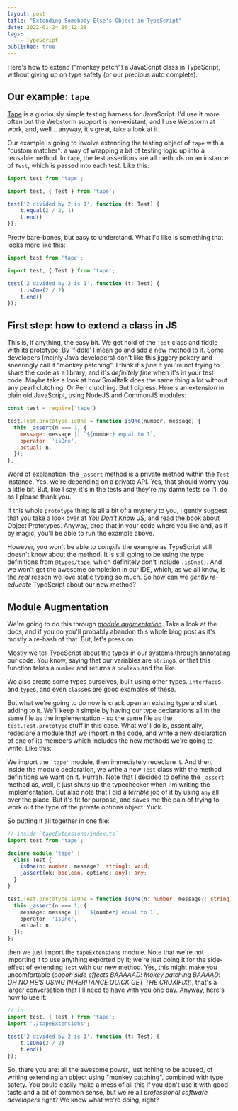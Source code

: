 ```yaml
---
layout: post
title: "Extending Somebody Else's Object in TypeScript"
date: 2022-01-24 19:12:28
tags:
    - TypeScript
published: true
---
```


Here's how to extend ("monkey patch") a JavaScript class in TypeScript, without giving up on type safety (or our precious auto complete).

## Our example: `tape`

[Tape][tape] is a gloriously simple testing harness for JavaScript. I'd use it more often but the Webstorm support is non-existant, and I use Webstorm at work, and, well... anyway, it's great, take a look at it.

Our example is going to involve extending the testing object of `tape` with a "custom matcher": a way of wrapping a bit of testing logic up into a reusable method. In `tape`, the test assertions are all methods on an instance of `Test`, which is passed into each test. Like this:

```typescript
import test from 'tape';

import test, { Test } from 'tape';

test('2 divided by 2 is 1', function (t: Test) {
    t.equal(2 / 2, 1)
    t.end()
});

```

Pretty bare-bones, but easy to understand. What I'd like is something that looks more like this:

```typescript
import test from 'tape';

import test, { Test } from 'tape';

test('2 divided by 2 is 1', function (t: Test) {
    t.isOne(2 / 2)
    t.end()
});

```

## First step: how to extend a class in JS

This is, if anything, the easy bit. We get hold of the `Test` class and fiddle with its prototype. By 'fiddle' I mean go and add a new method to it. Some developers (mainly Java developers) don't like this jiggery pokery and sneeringly call it "monkey patching". I think it's _fine_ if you're not trying to share the code as a library, and it's _definitely fine_ when it's in your test code. Maybe take a look at how Smalltalk does the same thing a lot without any pearl clutching. Or Perl clutching. But I digress. Here's an extension in plain old JavaScript, using NodeJS and CommonJS modules:

```javascript
const test = require('tape')

test.Test.prototype.isOne = function isOne(number, message) {
  this._assert(n === 1, {
    message: message || `${number} equal to 1`,
    operator: 'isOne',
    actual: n,
  });
};

```

Word of explanation: the `_assert` method is a private method within the `Test` instance. Yes, we're depending on a private API. Yes, that should worry you a little bit. But, like I say, it's in the tests and they're _my_ damn tests so I'll do as I please thank you.

If this whole `prototype` thing is all a bit of a mystery to you, I gently suggest that you take a look over at [_You Don't Know JS_](https://github.com/getify/You-Dont-Know-JS/blob/1st-ed/README.md), and read the book about Object Prototypes. Anyway, drop that in your code where you like and, as if by magic, you'll be able to run the example above.

However, you won't be able to _compile_ the example as TypeScript still doesn't know about the method. It is still going to be using the type definitions from `@types/tape`, which definitely don't include `.isOne()`. And we won't get the awesome completion in our IDE, which, as we all know, is the _real_ reason we love static typing so much. So how can we _gently re-educate_ TypeScript about our new method?

## Module Augmentation

We're going to do this through [_module augmentation_](https://www.typescriptlang.org/docs/handbook/declaration-merging.html#module-augmentation). Take a look at the docs, and if you do you'll probably abandon this whole blog post as it's mostly a re-hash of that. But, let's press on.

Mostly we tell TypeScript about the types in our systems through annotating our code. You know, saying that our variables are `string`s, or that this function takes a `number` and returns a `boolean` and the like.

We also create some types ourselves, built using other types. `interface`s and `type`s, and even `class`es are good examples of these.

But what we're going to do now is crack open an existing type and start adding to it. We'll keep it simple by having our type declarations all in the same file as the implementation - so the same file as the `test.Test.prototype` stuff in this case. What we'll do is, essentially, redeclare a module that we import in the code, and write a new declaration of one of its members which includes the new methods we're going to write. Like this:


We import the `'tape'` module, then immediately redeclare it. And then, inside the module declaration, we write a new `Test` class with the method definitions we want on it. Hurrah. Note that I decided to define the `_assert` method as, well, it just shuts up the typechecker when I'm writing the implementation. But also note that I did a _terrible_ job of it by using `any` all over the place. But it's fit for purpose, and saves me the pain of trying to work out the type of the private options object. Yuck.

So putting it all together in one file: 

```typescript
// inside `tapeExtensions/index.ts`
import test from 'tape';

declare module 'tape' {
  class Test {
    isOne(n: number, message?: string): void;
    _assert(ok: boolean, options: any): any;
  }
}

test.Test.prototype.isOne = function isOne(n: number, message?: string) {
  this._assert(n === 1, {
    message: message ||  `${number} equal to 1`,
    operator: 'isOne',
    actual: n,
  });
};
```

then we just import the `tapeExtensions` module. Note that we're not importing it to use anything exported by it; we're just doing it for the side-effect of extending `Test` with our new method. Yes, this might make you uncomfortable (_ooooh side effects BAAAAAD! Mokey patching BAAAAD! OH NO HE'S USING INHERITANCE QUICK GET THE CRUXIFIX!_), that's a larger conversation that I'll need to have with you one day. Anyway, here's how to use it:

```typescript
// in
import test, { Test } from 'tape';
import './tapeExtensions';

test('2 divided by 2 is 1', function (t: Test) {
    t.isOne(2 / 2)
    t.end()
});
```

So, there you are: all the awesome power, just itching to be abused, of writing extending an object using "monkey patching", combined with type safety. You could easily make a mess of all this if you don't use it with good taste and a bit of common sense, but we're all _professional software developers_ right? We know what we're doing, right?

[tape]: https://github.com/substack/tape
